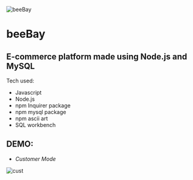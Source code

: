 ![beeBay](https://i.imgur.com/HOUGNlf.png)

# beeBay 

## E-commerce platform made using Node.js and MySQL

Tech used:

* Javascript
* Node.js
* npm Inquirer package
* npm mysql package
* npm ascii art
* SQL workbench


## DEMO:

* _Customer Mode_

![cust]()
